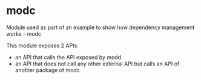 # modc

Module used as part of an example to show how dependency management works - modc

This module exposes 2 APIs:

- an API that calls the API exposed by modd
- an API that does not call any other external API but calls an API of another package of modc
